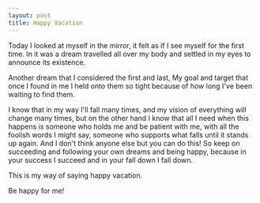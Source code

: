 ```yaml
---
layout: post
title: Happy Vacation
---
```


Today I looked at myself in the mirror, it felt as if I see myself for the first time. In it was a dream travelled all over my body and settled in my eyes to announce its existence.


Another dream that I considered the first and last, My goal and target that once I found in me I held onto them so tight because of how long I've been waiting to find them.


I know that in my way I'll fall many times, and my vision of everything will change many times, but on the other hand I know that all I need when this happens is someone who holds me and be patient with me, with all the foolish words I might say, someone who supports what falls until it stands up again. And I don't think anyone else but you can do this! So keep on succeeding and following your own dreams and being happy, because in your success I succeed and in your fall down I fall down.


This is my way of saying happy vacation.

Be happy for me!